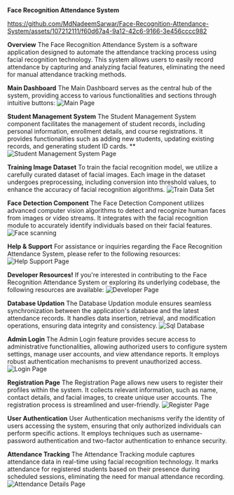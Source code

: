 ****Face Recognition Attendance System****

https://github.com/MdNadeemSarwar/Face-Recognition-Attendance-System/assets/107212111/f60d67a4-9a12-42c6-9166-3e456cccc982

**Overview**
The Face Recognition Attendance System is a software application designed to automate the attendance tracking process using facial recognition technology. 
This system allows users to easily record attendance by capturing and analyzing facial features, eliminating the need for manual attendance tracking methods.

**Main Dashboard**
The Main Dashboard serves as the central hub of the system, providing access to various functionalities and sections through intuitive buttons:
![Main Page](https://github.com/MdNadeemSarwar/Face-Recognition-Attendance-System/assets/107212111/19a7776c-c1a6-4934-a7ae-cc9d8a3316c2)

**Student Management System**
The Student Management System component facilitates the management of student records, including personal information, enrollment details, and course registrations. It provides functionalities such as adding new students, updating existing records, and generating student ID cards.
**![Student Management System Page](https://github.com/MdNadeemSarwar/Face-Recognition-Attendance-System/assets/107212111/e1d70856-9fee-4d0d-9750-98c184642056)

**Training Image Dataset**
To train the facial recognition model, we utilize a carefully curated dataset of facial images. Each image in the dataset undergoes preprocessing, including conversion into threshold values, to enhance the accuracy of facial recognition algorithms.
![Train Data Set](https://github.com/MdNadeemSarwar/Face-Recognition-Attendance-System/assets/107212111/245e7e14-b73b-4fa7-832a-3be3fe13bf36)

**Face Detection Component**
The Face Detection Component utilizes advanced computer vision algorithms to detect and recognize human faces from images or video streams. It integrates with the facial recognition module to accurately identify individuals based on their facial features.
![Face scanning ](https://github.com/MdNadeemSarwar/Face-Recognition-Attendance-System/assets/107212111/90360a0e-94fa-4d51-b18b-9ff9c734788f)

**Help & Support**
For assistance or inquiries regarding the Face Recognition Attendance System, please refer to the following resources:
![Help   Support Page](https://github.com/MdNadeemSarwar/Face-Recognition-Attendance-System/assets/107212111/4173324a-e7b1-4c51-9137-8ea12cce5215)

**Developer Resources!**
If you're interested in contributing to the Face Recognition Attendance System or exploring its underlying codebase, the following resources are available:
![Developer Page](https://github.com/MdNadeemSarwar/Face-Recognition-Attendance-System/assets/107212111/2147bd4a-28ef-4f3d-a93d-8b70ef568a5c)

**Database Updation**
The Database Updation module ensures seamless synchronization between the application's database and the latest attendance records. It handles data insertion, retrieval, and modification operations, ensuring data integrity and consistency.
![Sql Database](https://github.com/MdNadeemSarwar/Face-Recognition-Attendance-System/assets/107212111/8dc18813-61ed-4502-a13d-35022947e35a)

**Admin Login**
The Admin Login feature provides secure access to administrative functionalities, allowing authorized users to configure system settings, manage user accounts, and view attendance reports. It employs robust authentication mechanisms to prevent unauthorized access.
![Login Page](https://github.com/MdNadeemSarwar/Face-Recognition-Attendance-System/assets/107212111/6af0ceab-8a9f-4865-8049-e6b72e895568)

**Registration Page**
The Registration Page allows new users to register their profiles within the system. It collects relevant information, such as name, contact details, and facial images, to create unique user accounts. The registration process is streamlined and user-friendly.
![Register Page](https://github.com/MdNadeemSarwar/Face-Recognition-Attendance-System/assets/107212111/2a1ef585-65a0-4856-b649-298754f37eae)

**User Authentication**
User Authentication mechanisms verify the identity of users accessing the system, ensuring that only authorized individuals can perform specific actions. It employs techniques such as username-password authentication and two-factor authentication to enhance security.

**Attendance Tracking**
The Attendance Tracking module captures attendance data in real-time using facial recognition technology. It marks attendance for registered students based on their presence during scheduled sessions, eliminating the need for manual attendance recording.
![Attendance Details Page](https://github.com/MdNadeemSarwar/Face-Recognition-Attendance-System/assets/107212111/c9b336e3-458c-45f2-b394-f1a7a523ebad)
